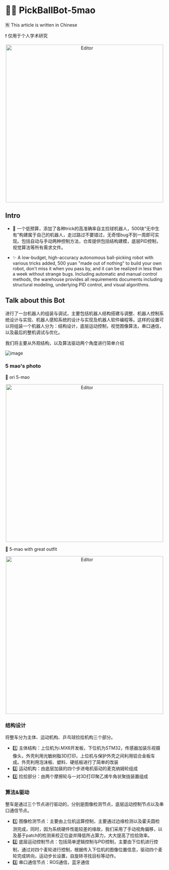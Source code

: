 # 🌈🔥 PickBallBot-5mao

🈶 This article is written in Chinese

❗ 仅用于个人学术研究

<div align="center">
	<img src="https://github.com/WangJingyao07/PickBallBot-5mao/assets/45681444/3a65b772-883a-44cd-ac88-9217ce060105" alt="Editor" width="500">
</div>

## Intro
- 🎉 一个低预算，添加了各种trick的高准确率自主捡球机器人，500块“无中生有”构建属于自己的机器人，走过路过不要错过，无奇怪bug不到一周即可实现。包括自动与手动两种控制方法，仓库提供包括结构建模，底层PID控制，视觉算法等所有需求文件。

- ✨ A low-budget, high-accuracy autonomous ball-picking robot with various tricks added, 500 yuan "made out of nothing" to build your own robot, don't miss it when you pass by, and it can be realized in less than a week without strange bugs. Including automatic and manual control methods, the warehouse provides all requirements documents including structural modeling, underlying PID control, and visual algorithms.

## Talk about this Bot
进行了一台机器人的组装与调试，主要包括机器人结构搭建与调整、机器人控制系统设计与实现、机器人感知系统的设计与实现及机器人软件编程等。这样的设置可以将组装一个机器人分为：结构设计，底层运动控制，视觉图像算法，串口通信，以及最后的整机调试与优化。

我们将主要从外观结构，以及算法驱动两个角度进行简单介绍

![image](https://github.com/WangJingyao07/PickBallBot-5mao/assets/45681444/7e14666f-4e5e-40fc-8703-0f29a916748e)

### 5 mao's photo

🛴 ori 5-mao
<div align="center">
	<img src="https://github.com/WangJingyao07/PickBallBot-5mao/assets/45681444/3a65b772-883a-44cd-ac88-9217ce060105" alt="Editor" width="500">
</div>

🚗 5-mao with great outfit
<div align="center">
	<img src="https://github.com/WangJingyao07/PickBallBot-5mao/assets/45681444/ceeebe44-9a9c-4933-ac78-432db8026802" alt="Editor" width="500">
</div>

### 结构设计

将整车分为主体、运动机构、乒乓球捡拾机构三个部分。

- 1️⃣ 主体结构：上位机为i.MX6开发板，下位机为STM32，传感器加装乐视摄像头，外壳利用光敏树脂3D打印，上位机与保护外壳之间利用铝合金板车成。外壳利用泡沫板、塑料、硬纸板进行了简单的改装
- 2️⃣ 运动机构：由底层加装的四个步进电机驱动的麦克纳姆轮组成
- 3️⃣ 捡拾部分：由两个摩擦轮与一对3D打印聚乙烯牛角状聚拢装置组成


### 算法&驱动

整车是通过三个节点进行驱动的，分别是图像检测节点，底层运动控制节点以及串口通信节点。

- 1️⃣ 图像检测节点：主要由上位机运算控制，主要通过边缘检测以及霍夫圆检测完成，同时，因为系统硬件性能较差的缘故，我们采用了手动视角偏移，以及基于patch的检测来校正位姿并降低所占算力，大大提高了捡拾效率。
- 2️⃣ 底层运动控制节点：包括简单逻辑控制与PID控制，主要由下位机进行控制，通过对四个麦轮进行控制，根据传入下位机的图像位置信息，驱动四个麦轮完成转向，运动步长设置，自旋转寻找目标等动作。
- 3️⃣ 串口通信节点：ROS通信，蓝牙通信



